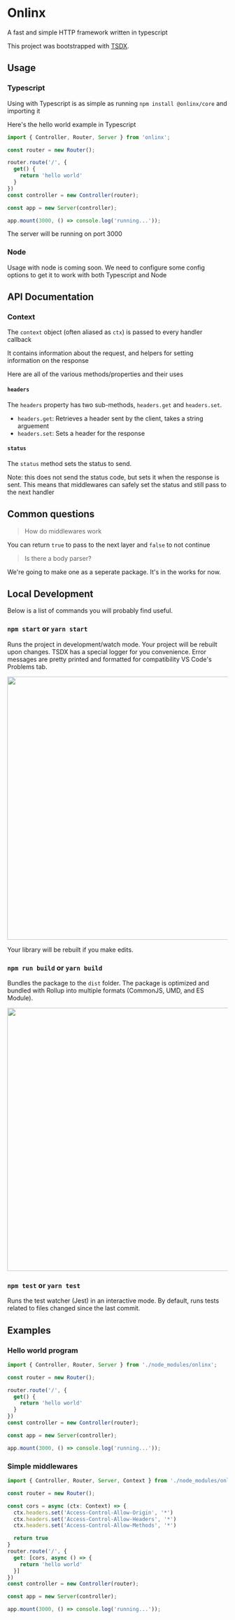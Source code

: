 # Onlinx
A fast and simple HTTP framework written in typescript

This project was bootstrapped with [TSDX](https://github.com/jaredpalmer/tsdx).

## Usage

### Typescript

Using with Typescript is as simple as running `npm install @onlinx/core` and importing it

Here's the hello world example in Typescript
```ts
import { Controller, Router, Server } from 'onlinx';

const router = new Router();

router.route('/', {
  get() {
    return 'hello world'
  }
})
const controller = new Controller(router);

const app = new Server(controller);

app.mount(3000, () => console.log('running...'));
```

The server will be running on port 3000

### Node

Usage with node is coming soon. We need to configure some config options to get it to work with both Typescript and Node

## API Documentation

### Context

The `context` object (often aliased as `ctx`) is passed to every handler callback

It contains information about the request, and helpers for setting information on the response

Here are all of the various methods/properties and their uses

#### `headers`

The `headers` property has two sub-methods, `headers.get` and `headers.set`.

- `headers.get`: Retrieves a header sent by the client, takes a string arguement
- `headers.set`: Sets a header for the response

#### `status`

The `status` method sets the status to send. 

Note: this does not send the status code, but sets it when the response is sent. This means that middlewares can safely set the status and still pass to the next handler

## Common questions

> How do middlewares work

You can return `true` to pass to the next layer and `false` to not continue

> Is there a body parser?

We're going to make one as a seperate package. It's in the works for now.

## Local Development

Below is a list of commands you will probably find useful.

### `npm start` or `yarn start`

Runs the project in development/watch mode. Your project will be rebuilt upon changes. TSDX has a special logger for you convenience. Error messages are pretty printed and formatted for compatibility VS Code's Problems tab.

<img src="https://user-images.githubusercontent.com/4060187/52168303-574d3a00-26f6-11e9-9f3b-71dbec9ebfcb.gif" width="600" />

Your library will be rebuilt if you make edits.

### `npm run build` or `yarn build`

Bundles the package to the `dist` folder.
The package is optimized and bundled with Rollup into multiple formats (CommonJS, UMD, and ES Module).

<img src="https://user-images.githubusercontent.com/4060187/52168322-a98e5b00-26f6-11e9-8cf6-222d716b75ef.gif" width="600" />

### `npm test` or `yarn test`

Runs the test watcher (Jest) in an interactive mode.
By default, runs tests related to files changed since the last commit.

## Examples

### Hello world program

```typescript
import { Controller, Router, Server } from './node_modules/onlinx';

const router = new Router();

router.route('/', {
  get() {
    return 'hello world'
  }
})
const controller = new Controller(router);

const app = new Server(controller);

app.mount(3000, () => console.log('running...'));
```

### Simple middlewares

```typescript
import { Controller, Router, Server, Context } from './node_modules/onlinx';

const router = new Router();

const cors = async (ctx: Context) => {
  ctx.headers.set('Access-Control-Allow-Origin', '*')
  ctx.headers.set('Access-Control-Allow-Headers', '*')
  ctx.headers.set('Access-Control-Allow-Methods', '*')

  return true
}
router.route('/', {
  get: [cors, async () => {
    return 'hello world'
  }]
})
const controller = new Controller(router);

const app = new Server(controller);

app.mount(3000, () => console.log('running...'));
```
